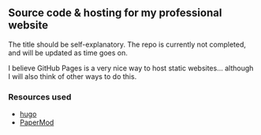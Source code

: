 ## Source code & hosting for my professional website

The title should be self-explanatory.
The repo is currently not completed, 
and will be updated as time goes on.

I believe GitHub Pages is a very nice way to host static websites... although
I will also think of other ways to do this.


### Resources used

* [hugo](https://github.com/gohugoio/hugo)
* [PaperMod](https://github.com/adityatelange/hugo-PaperMod)
